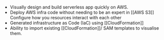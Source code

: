- Visually design and build serverless app quickly on AWS.
- Deploy AWS infra code without needing to be an expert in [[AWS S3]] Configure how you resources interact with each other 
- Generated infrastructure as Code (IaC) using [[CloudFormation]]
- Ability to import existing [[CloudFormation]]/ SAM templates to visualise them.
